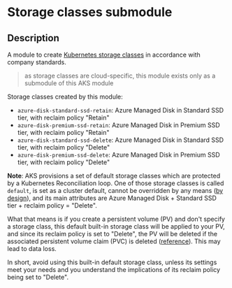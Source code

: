 # Storage classes submodule

## Description

A module to create [Kubernetes storage classes](https://kubernetes.io/docs/concepts/storage/storage-classes/) in accordance with company standards.

> as storage classes are cloud-specific, this module exists only as a submodule of this AKS module

Storage classes created by this module:

- `azure-disk-standard-ssd-retain`: Azure Managed Disk in Standard SSD tier, with reclaim policy "Retain"
- `azure-disk-premium-ssd-retain`: Azure Managed Disk in Premium SSD tier, with reclaim policy "Retain"
- `azure-disk-standard-ssd-delete`: Azure Managed Disk in Standard SSD tier, with reclaim policy "Delete"
- `azure-disk-premium-ssd-delete`: Azure Managed Disk in Premium SSD tier, with reclaim policy "Delete"

**Note**: AKS provisions a set of default storage classes which are protected by a Kubernetes Reconciliation loop. One of those storage classes is called `default`, is set as a cluster default, cannot be overridden by any means ([by design](https://docs.microsoft.com/en-us/azure/aks/concepts-storage#storage-classes)), and its main attributes are Azure Managed Disk + Standard SSD tier + reclaim policy = "Delete". 

What that means is if you create a persistent volume (PV) and don't specify a storage class, this default built-in storage class will be applied to your PV, and since its reclaim policy is set to "Delete", the PV will be deleted if the associated persistent volume claim (PVC) is deleted ([reference](https://kubernetes.io/docs/tasks/administer-cluster/change-pv-reclaim-policy/)). This may lead to data loss.

In short, avoid using this built-in default storage class, unless its settings meet your needs and you understand the implications of its reclaim policy being set to "Delete". 
